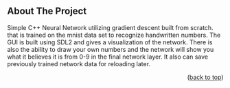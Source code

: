 <!-- ABOUT THE PROJECT -->
## About The Project

Simple C++ Neural Network utilizing gradient descent built from scratch. that is trained on the mnist data set to recognize handwritten numbers. The GUI is built using SDL2 and gives a visualization of the network. There is also the ability to draw your own numbers and the network will show you what it believes it is from 0-9 in the final network layer. It also can save previously trained network data for reloading later. 

<p align="right">(<a href="#readme-top">back to top</a>)</p>
